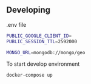 
## Developing

.env file

```bash
PUBLIC_GOOGLE_CLIENT_ID=
PUBLIC_SESSION_TTL=2592000

MONGO_URL=mongodb://mongo/geo
```

To start develop environment

```bash
docker-compose up
```


